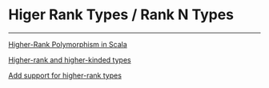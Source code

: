 # Higer Rank Types / Rank N Types



---

[Higher-Rank Polymorphism in Scala](https://apocalisp.wordpress.com/2010/07/02/higher-rank-polymorphism-in-scala/)

[Higher-rank and higher-kinded types](https://www.stephanboyer.com/post/115/higher-rank-and-higher-kinded-types)

[Add support for higher-rank types](https://github.com/fsharp/fslang-suggestions/issues/567)
